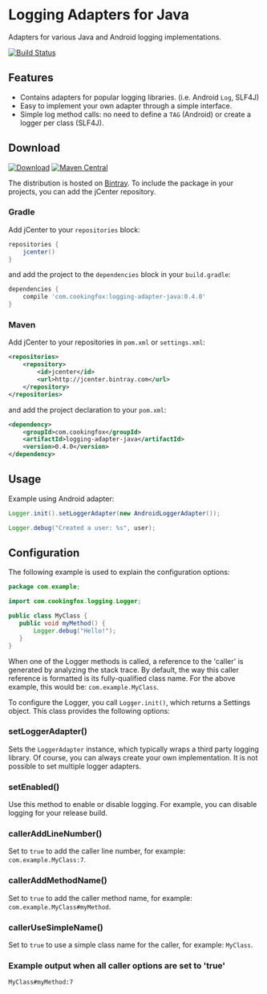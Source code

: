 # Logging Adapters for Java

Adapters for various Java and Android logging implementations.

[![Build Status](https://travis-ci.org/cookingfox/logging-adapter-java.svg?branch=master)](https://travis-ci.org/cookingfox/logging-adapter-java)

## Features

- Contains adapters for popular logging libraries. (i.e. Android `Log`, SLF4J)
- Easy to implement your own adapter through a simple interface.
- Simple log method calls: no need to define a `TAG` (Android) or create a logger per class (SLF4J).

## Download

[![Download](https://api.bintray.com/packages/cookingfox/maven/logging-adapter-java/images/download.svg)](https://bintray.com/cookingfox/maven/logging-adapter-java/_latestVersion)
[![Maven Central](https://maven-badges.herokuapp.com/maven-central/com.cookingfox/logging-adapter-java/badge.svg)](https://maven-badges.herokuapp.com/maven-central/com.cookingfox/logging-adapter-java)

The distribution is hosted on [Bintray](https://bintray.com/cookingfox/maven/logging-adapter-java/view).
To include the package in your projects, you can add the jCenter repository.

### Gradle

Add jCenter to your `repositories` block:

```groovy
repositories {
    jcenter()
}
```

and add the project to the `dependencies` block in your `build.gradle`:

```groovy
dependencies {
    compile 'com.cookingfox:logging-adapter-java:0.4.0'
}
```

### Maven

Add jCenter to your repositories in `pom.xml` or `settings.xml`:

```xml
<repositories>
    <repository>
        <id>jcenter</id>
        <url>http://jcenter.bintray.com</url>
    </repository>
</repositories>
```

and add the project declaration to your `pom.xml`:

```xml
<dependency>
    <groupId>com.cookingfox</groupId>
    <artifactId>logging-adapter-java</artifactId>
    <version>0.4.0</version>
</dependency>
```

## Usage

Example using Android adapter:

```java
Logger.init().setLoggerAdapter(new AndroidLoggerAdapter());

Logger.debug("Created a user: %s", user);
```

## Configuration

The following example is used to explain the configuration options:

```java
package com.example;

import com.cookingfox.logging.Logger;

public class MyClass {
   public void myMethod() {
       Logger.debug("Hello!");
   }
}
```

When one of the Logger methods is called, a reference to the 'caller' is generated by analyzing the
stack trace. By default, the way this caller reference is formatted is its fully-qualified class 
name. For the above example, this would be: `com.example.MyClass`.

To configure the Logger, you call `Logger.init()`, which returns a Settings object. This class
provides the following options:

### setLoggerAdapter()

Sets the `LoggerAdapter` instance, which typically wraps a third party logging library. Of course, 
you can always create your own implementation. It is not possible to set multiple logger adapters.

### setEnabled()

Use this method to enable or disable logging. For example, you can disable logging for your release
build.

### callerAddLineNumber()

Set to `true` to add the caller line number, for example: `com.example.MyClass:7`.

### callerAddMethodName()

Set to `true` to add the caller method name, for example: `com.example.MyClass#myMethod`.

### callerUseSimpleName()

Set to `true` to use a simple class name for the caller, for example: `MyClass`.

### Example output when all caller options are set to 'true'

`MyClass#myMethod:7`
